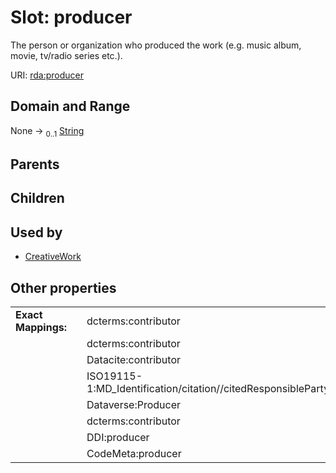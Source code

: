 
# Slot: producer


The person or organization who produced the work (e.g. music album, movie, tv/radio series etc.).

URI: [rda:producer](https://example.org/rda/producer)


## Domain and Range

None &#8594;  <sub>0..1</sub> [String](types/String.md)

## Parents


## Children


## Used by

 * [CreativeWork](CreativeWork.md)

## Other properties

|  |  |  |
| --- | --- | --- |
| **Exact Mappings:** | | dcterms:contributor |
|  | | dcterms:contributor |
|  | | Datacite:contributor |
|  | | ISO19115-1:MD_Identification/citation//citedResponsibleParty//name |
|  | | Dataverse:Producer |
|  | | dcterms:contributor |
|  | | DDI:producer |
|  | | CodeMeta:producer |

